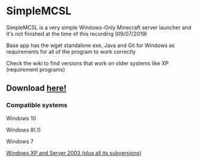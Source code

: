 # SimpleMCSL
SimpleMCSL is a very simple Windows-Only Minecraft server launcher and it's not finished at the time of this recording (09/07/2019)

Base app has the wget standalone exe, Java and Git for Windows as requirements for all of the program to work correctly

Check the wiki to find versions that work on older systems like XP (requirement programs)
## Download [here!](https://github.com/NoNameForGithub/SimpleMCSL/releases/download/0.5.0.1/Release.cmd)
### Compatible systems
Windows 10

Windows 8(.1)

Windows 7

[Windows XP and Server 2003 (plus all its subversions)](https://github.com/NoNameForGithub/SimpleMCSL/wiki/Older-system-compatibility)

